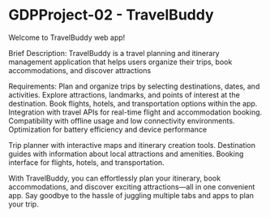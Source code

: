 # GDPProject-02 - TravelBuddy

Welcome to TravelBuddy web app!

Brief Description: TravelBuddy is a travel planning and itinerary management application that
helps users organize their trips, book accommodations, and discover attractions

Requirements:
Plan and organize trips by selecting destinations, dates, and activities.
Explore attractions, landmarks, and points of interest at the destination.
Book flights, hotels, and transportation options within the app.
Integration with travel APIs for real-time flight and accommodation booking.
Compatibility with offline usage and low connectivity environments.
Optimization for battery efficiency and device performance

Trip planner with interactive maps and itinerary creation tools.
Destination guides with information about local attractions and amenities.
Booking interface for flights, hotels, and transportation.

With TravelBuddy, you can effortlessly plan your itinerary, book accommodations, and discover exciting attractions—all in one convenient app. Say goodbye to the hassle of juggling multiple tabs and apps to plan your trip.
